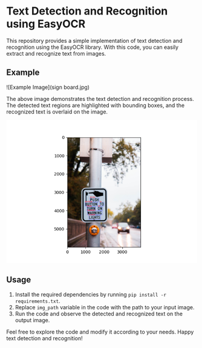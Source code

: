 # Text Detection and Recognition using EasyOCR

This repository provides a simple implementation of text detection and recognition using the EasyOCR library. With this code, you can easily extract and recognize text from images.

## Example

![Example Image](sign board.jpg)

The above image demonstrates the text detection and recognition process. The detected text regions are highlighted with bounding boxes, and the recognized text is overlaid on the image.

![Detection Image](result.png)

## Usage

1. Install the required dependencies by running `pip install -r requirements.txt`.
2. Replace `img_path` variable in the code with the path to your input image.
3. Run the code and observe the detected and recognized text on the output image.

Feel free to explore the code and modify it according to your needs. Happy text detection and recognition!
